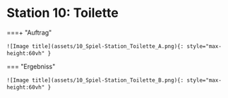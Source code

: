 
# Station 10: Toilette


===+ "Auftrag"

    ![Image title](assets/10_Spiel-Station_Toilette_A.png){: style="max-height:60vh" }


=== "Ergebniss"

    ![Image title](assets/10_Spiel-Station_Toilette_B.png){: style="max-height:60vh" }
